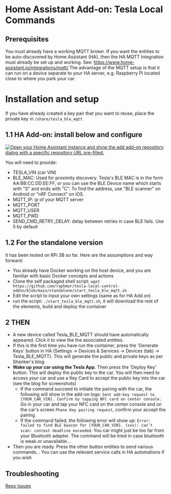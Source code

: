 # Home Assistant Add-on: Tesla Local Commands

## Prerequisites

You must already have a working MQTT broker. If you want the entities to be auto-discovered by Home Assistant (HA), then the HA MQTT Integration must already be set up and working. See: https://www.home-assistant.io/integrations/mqtt/
The advantage of the MQTT setup is that it can run on a device separate to your HA server, e.g. Raspberry Pi located close to where you park your car 

# Installation and setup

If you have already created a key pair that you want to reuse, place the private key in `/share/tesla_ble_mqtt`

## 1.1 HA Add-on: install below and configure

[![Open your Home Assistant instance and show the add add-on repository dialog with a specific repository URL pre-filled.](https://my.home-assistant.io/badges/supervisor_add_addon_repository.svg)](https://my.home-assistant.io/redirect/supervisor_add_addon_repository/?repository_url=https://github.com/raphmur/tesla-local-control-addon)


You will need to provide:
- TESLA_VIN (car VIN)
- BLE_MAC: Used for proximity discovery. Tesla's BLE MAC is in the form AA:BB:CC:DD:EE:FF, or you can use the BLE Device name which starts with "S" and ends with "C". To find the address, use "BLE scanner" on Android or "nRF Connect" on iOS.
- MQTT_IP: ip of your MQTT server
- MQTT_PORT
- MQTT_USER
- MQTT_PWD
- SEND_CMD_RETRY_DELAY: delay between retries in case BLE fails. Use 5 by default


## 1.2 For the standalone version

It has been tested on RPi 3B so far. Here are the assumptions and way forward:
- You already have Docker working on the host device, and you are familiar with basic Docker concepts and actions
- Clone the self packaged shell script: `wget https://github.com/raphmur/tesla-local-control-addon/blob/main/standalone/start_tesla_ble_mqtt.sh`
- Edit the script to input your own settings (same as for HA Add on)
- run the script: `./start_tesla_ble_mqtt.sh`, it will download the rest of the elements, build and deploy the container


## 2 THEN

- A new device called Tesla_BLE_MQTT should have automatically appeared. Click it to view the the associated entities.
- If this is the first time you have run the container, press the 'Generate Keys' button in HA (Settings -> Devices & Services -> Devices (tab) -> Tesla_BLE_MQTT). This will generate the public and private keys as per Shanker's blog
- **Wake up your car using the Tesla App**. Then press the 'Deploy Key' button. This will deploy the public key to the car. You will then need to access your car and use a Key Card to accept the public key into the car (see the blog for screenshots)
  - If the command succeed to initiate the pairing with the car, the following will show in the add-on logs: `Sent add-key request to [YOUR_CAR_VIN]. Confirm by tapping NFC card on center console.` Go in your car and tap your NFC card on the center console and on the car's screen `Phone Key pairing request`, confirm your accept the pairing
  - If the command failed, the following error will show up: `Error: failed to find BLE beacon for [YOUR_CAR_VIN]. (xxx): can’t scan: context deadline exceeded`. You car might just be too far from your Bluetooth adapter. The command will be tried in case bluetooth is weak or unavailable...
- Then you are ready. Press the other button entities to send various commands... You can use the relevant service calls in HA automations if you wish



## Troubleshooting

[Repo Issues](https://github.com/raphmur/tesla-local-control-addon/issues)

